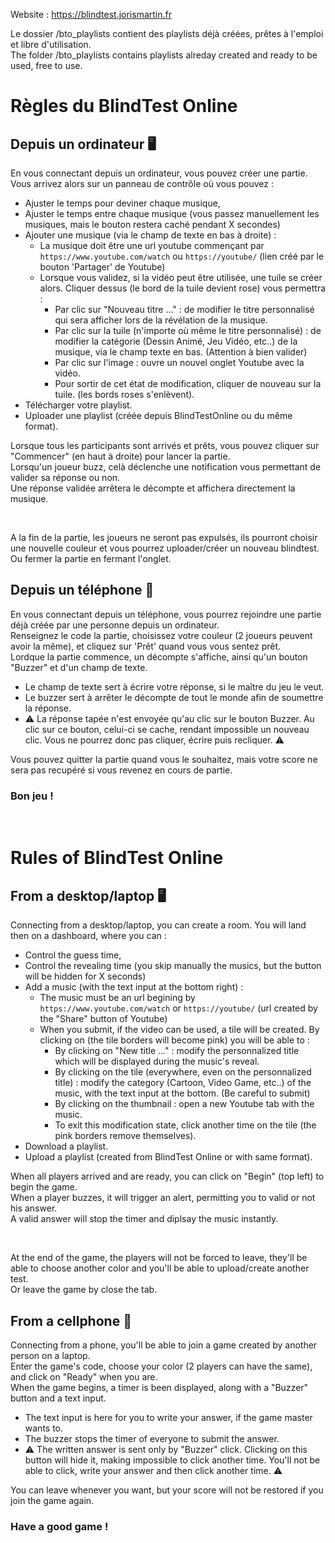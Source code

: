 Website : https://blindtest.jorismartin.fr

Le dossier /bto_playlists contient des playlists déjà créées, prêtes à l'emploi et libre d'utilisation.</br>
The folder /bto_playlists contains playlists alreday created and ready to be used, free to use.</br>

# Règles du BlindTest Online

## Depuis un ordinateur 🖥️
En vous connectant depuis un ordinateur, vous pouvez créer une partie.
Vous arrivez alors sur un panneau de contrôle où vous pouvez :
- Ajuster le temps pour deviner chaque musique,
- Ajuster le temps entre chaque musique (vous passez manuellement les musiques, mais le bouton restera caché pendant X secondes)
- Ajouter une musique (via le champ de texte en bas à droite) :
  - La musique doit être une url youtube commençant par ```https://www.youtube.com/watch``` ou ```https://youtube/``` (lien créé par le bouton 'Partager' de Youtube)
  - Lorsque vous validez, si la vidéo peut être utilisée, une tuile se créer alors. Cliquer dessus (le bord de la tuile devient rose) vous permettra :
    - Par clic sur "Nouveau titre ..." : de modifier le titre personnalisé qui sera afficher lors de la révélation de la musique.
    - Par clic sur la tuile (n'importe où même le titre personnalisé) : de modifier la catégorie (Dessin Animé, Jeu Vidéo, etc..) de la musique, via le champ texte en bas. (Attention à bien valider)
    - Par clic sur l'image : ouvre un nouvel onglet Youtube avec la vidéo.
    - Pour sortir de cet état de modification, cliquer de nouveau sur la tuile. (les bords roses s'enlèvent).
- Télécharger votre playlist.
- Uploader une playlist (créée depuis BlindTestOnline ou du même format).

Lorsque tous les participants sont arrivés et prêts, vous pouvez cliquer sur "Commencer" (en haut à droite) pour lancer la partie.</br>
Lorsqu'un joueur buzz, celà déclenche une notification vous permettant de valider sa réponse ou non.</br>
Une réponse validée arrêtera le décompte et affichera directement la musique.</br>

</br>

A la fin de la partie, les joueurs ne seront pas expulsés, ils pourront choisir une nouvelle couleur et vous pourrez uploader/créer un nouveau blindtest.</br>
Ou fermer la partie en fermant l'onglet.</br>

## Depuis un téléphone 📱
En vous connectant depuis un téléphone, vous pourrez rejoindre une partie déjà créée par une personne depuis un ordinateur.</br>
Renseignez le code la partie, choisissez votre couleur (2 joueurs peuvent avoir la même), et cliquez sur 'Prêt' quand vous vous sentez prêt.</br>
Lordque la partie commence, un décompte s'affiche, ainsi qu'un bouton "Buzzer" et d'un champ de texte.
- Le champ de texte sert à écrire votre réponse, si le maître du jeu le veut.
- Le buzzer sert à arrêter le décompte de tout le monde afin de soumettre la réponse.
- ⚠️ La réponse tapée n'est envoyée qu'au clic sur le bouton Buzzer. Au clic sur ce bouton, celui-ci se cache, rendant impossible un nouveau clic. Vous ne pourrez donc pas cliquer, écrire puis recliquer. ⚠️

Vous pouvez quitter la partie quand vous le souhaitez, mais votre score ne sera pas recupéré si vous revenez en cours de partie.

### Bon jeu !
</br>

# Rules of BlindTest Online

## From a desktop/laptop 🖥️
Connecting from a desktop/laptop, you can create a room.
You will land then on a dashboard, where you can :
- Control the guess time,
- Control the revealing time (you skip manually the musics, but the button will be hidden for X seconds)
- Add a music (with the text input at the bottom right) :
  - The music must be an url begining by ```https://www.youtube.com/watch``` or ```https://youtube/``` (url created by the "Share" button of Youtube)
  - When you submit, if the video can be used, a tile will be created. By clicking on (the tile borders will become pink) you will be able to :
    - By clicking on "New title ..." : modify the personnalized title which will be displayed during the music's reveal.
    - By clicking on the tile (everywhere, even on the personnalized title) : modify the category (Cartoon, Video Game, etc..) of the music, with the text input at the bottom. (Be careful to submit)
    - By clicking on the thumbnail : open a new Youtube tab with the music.
    - To exit this modification state, click another time on the tile (the pink borders remove themselves).
- Download a playlist.
- Upload a playlist (created from BlindTest Online or with same format).

When all players arrived and are ready, you can click on "Begin" (top left) to begin the game.</br>
When a player buzzes, it will trigger an alert, permitting you to valid or not his answer.</br>
A valid answer will stop the timer and diplsay the music instantly.</br>

</br>

At the end of the game, the players will not be forced to leave, they'll be able to choose another color and you'll be able to upload/create another test.</br>
Or leave the game by close the tab.</br>

## From a cellphone 📱
Connecting from a phone, you'll be able to join a game created by another person on a laptop.</br>
Enter the game's code, choose your color (2 players can have the same), and click on "Ready" when you are.</br>
When the game begins, a timer is been displayed, along with a "Buzzer" button and a text input.
- The text input is here for you to write your answer, if the game master wants to.
- The buzzer stops the timer of everyone to submit the answer.
- ⚠️ The written answer is sent only by "Buzzer" click. Clicking on this button will hide it, making impossible to click another time. You'll not be able to click, write your answer and then click another time. ⚠️

You can leave whenever you want, but your score will not be restored if you join the game again.

### Have a good game !
